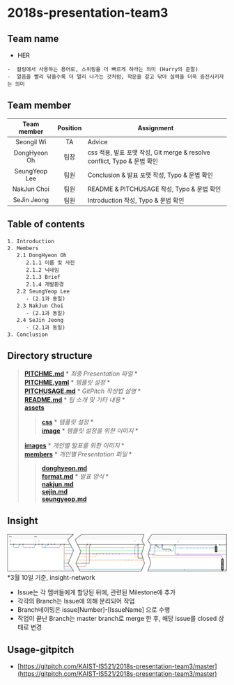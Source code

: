 # 2018s-presentation-team3

## Team name

 - HER
 ```
 -  컬링에서 사용하는 용어로, 스위핑을 더 빠르게 하라는 의미 (Hurry의 준말)
 -  얼음을 빨리 닦을수록 더 멀리 나가는 것처럼, 학문을 갈고 닦아 실력을 더욱 증진시키자는 의미
 ```

## Team member

| Team member     | Position | Assignment |
|:-----------------:|:----------:|------------|
|  Seongil Wi     |    TA    |   Advice   |
|  DongHyeon Oh   |   팀장   | css 적용, 발표 포맷 작성, Git merge & resolve conflict, Typo & 문법 확인|
|  SeungYeop Lee  |   팀원   | Conclusion & 발표 포맷 작성, Typo & 문법 확인|
|  NakJun Choi    |   팀원   | README & PITCHUSAGE 작성, Typo & 문법 확인 |
|  SeJin Jeong    |   팀원   | Introduction 작성, Typo & 문법 확인 |

## Table of contents

```
1. Introduction
2. Members
   2.1 DongHyeon Oh
      2.1.1 이름 및 사진
      2.1.2 닉네임
      2.1.3 Brief
      2.1.4 개발환경 
   2.2 SeungYeop Lee 
      - (2.1과 동일)
   2.3 NakJun Choi
      - (2.1과 동일)
   2.4 SeJin Jeong
      - (2.1과 동일)
3. Conclusion
```

## Directory structure

> [__PITCHME.md__](https://github.com/KAIST-IS521/2018s-presentation-team3/blob/master/PITCHME.md) * *최종 Presentation 파일* *  
> [__PITCHME.yaml__](https://github.com/KAIST-IS521/2018s-presentation-team3/blob/master/PITCHME.yaml) * *템플릿 설정* *  
> [__PITCHUSAGE.md__](https://github.com/KAIST-IS521/2018s-presentation-team3/blob/master/PITCHUSAGE.md) * *GitPitch 작성법 설명* *  
> [__README.md__](https://github.com/KAIST-IS521/2018s-presentation-team3/blob/master/README.md) * *팀 소개 및 기타 내용* *  
> [__assets__](https://github.com/KAIST-IS521/2018s-presentation-team3/tree/master/assets)
>> [__css__](https://github.com/KAIST-IS521/2018s-presentation-team3/tree/master/assets/css) * *템플릿 설정* *  
>> [__image__](https://github.com/KAIST-IS521/2018s-presentation-team3/tree/master/assets/image) * *템플릿 설정을 위한 이미지* *  
>  
> [__images__](https://github.com/KAIST-IS521/2018s-presentation-team3/tree/master/images) * *개인별 발표를 위한 이미지* *  
> [__members__](https://github.com/KAIST-IS521/2018s-presentation-team3/tree/master/members) * *개인별 Presentation 파일* *  
>> [__donghyeon.md__](https://github.com/KAIST-IS521/2018s-presentation-team3/blob/master/members/donghyeon.md)  
>> [__format.md__](https://github.com/KAIST-IS521/2018s-presentation-team3/blob/master/members/format.md) * *발표 양식* *  
>> [__nakjun.md__](https://github.com/KAIST-IS521/2018s-presentation-team3/blob/master/members/nakjun.md)  
>> [__sejin.md__](https://github.com/KAIST-IS521/2018s-presentation-team3/blob/master/members/sejin.md)  
>> [__seungyeop.md__](https://github.com/KAIST-IS521/2018s-presentation-team3/blob/master/members/seungyeop.md)


## Insight

![insight](./images/insight.png)  
*3월 10일 기준, insight-network

 - Issue는 각 멤버들에게 할당된 뒤에, 관련된 Milestone에 추가
 - 각각의 Branch는 Issue에 의해 분리되어 작업
 - Branch네이밍은 issue[Number]-[IssueName] 으로 수행
 - 작업이 끝난 Branch는 master branch로 merge 한 후, 해당 issue를 closed 상태로 변경

## Usage-gitpitch

 - [https://gitpitch.com/KAIST-IS521/2018s-presentation-team3/master](https://gitpitch.com/KAIST-IS521/2018s-presentation-team3/master)
